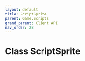 ```yaml
---
layout: default
title: ScriptSprite
parent: Game.Scripts
grand_parent: Client API
nav_order: 28
---
```


<!-- 하단에 독스 내용 작성 -->

# Class ScriptSprite

